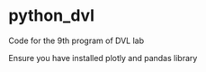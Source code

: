 # python_dvl
Code for the 9th program of DVL lab

Ensure you have installed plotly and pandas library
